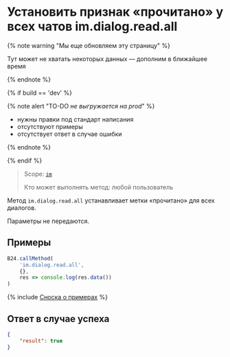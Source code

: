 # Установить признак «прочитано» у всех чатов im.dialog.read.all

{% note warning "Мы еще обновляем эту страницу" %}

Тут может не хватать некоторых данных — дополним в ближайшее время

{% endnote %}

{% if build == 'dev' %}

{% note alert "TO-DO _не выгружается на prod_" %}

- нужны правки под стандарт написания
- отсутствуют примеры
- отсутствует ответ в случае ошибки

{% endnote %}

{% endif %}

> Scope: [`im`](../../scopes/permissions.md)
>
> Кто может выполнять метод: любой пользователь

Метод `im.dialog.read.all` устанавливает метки «прочитано» для всех диалогов.

Параметры не передаются.

## Примеры

```js
B24.callMethod(
    'im.dialog.read.all',
    {},
    res => console.log(res.data())
)
```

{% include [Сноска о примерах](../../../_includes/examples.md) %}

## Ответ в случае успеха

```json
{
    "result": true
}
```

